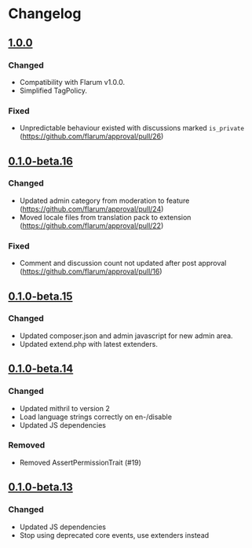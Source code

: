 # Changelog

## [1.0.0](https://github.com/flarum/approval/compare/v0.1.0-beta.16...v1.0.0)

### Changed
- Compatibility with Flarum v1.0.0.
- Simplified TagPolicy.

### Fixed
- Unpredictable behaviour existed with discussions marked `is_private` (https://github.com/flarum/approval/pull/26)

## [0.1.0-beta.16](https://github.com/flarum/approval/compare/v0.1.0-beta.15...v0.1.0-beta.16)

### Changed
- Updated admin category from moderation to feature (https://github.com/flarum/approval/pull/24)
- Moved locale files from translation pack to extension (https://github.com/flarum/approval/pull/22)

### Fixed
- Comment and discussion count not updated after post approval (https://github.com/flarum/approval/pull/16)

## [0.1.0-beta.15](https://github.com/flarum/approval/compare/v0.1.0-beta.14...v0.1.0-beta.15)

### Changed
- Updated composer.json and admin javascript for new admin area.
- Updated extend.php with latest extenders.

## [0.1.0-beta.14](https://github.com/flarum/approval/compare/v0.1.0-beta.13...v0.1.0-beta.14)

### Changed
- Updated mithril to version 2
- Load language strings correctly on en-/disable
- Updated JS dependencies

### Removed
- Removed AssertPermissionTrait (#19)

## [0.1.0-beta.13](https://github.com/flarum/approval/compare/v0.1.0-beta.12...v0.1.0-beta.13)

### Changed
- Updated JS dependencies
- Stop using deprecated core events, use extenders instead
